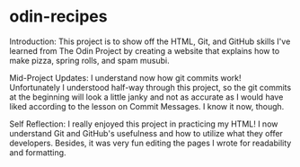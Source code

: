 # odin-recipes

Introduction:
This project is to show off the HTML, Git, and GitHub skills I've learned from The Odin Project by creating a website that explains how to make pizza, spring rolls, and spam musubi. 

Mid-Project Updates: 
I understand now how git commits work! Unfortunately I understood half-way through this project, so the git commits at the beginning will look a little janky and not as accurate as I would have liked according to the lesson on Commit Messages. I know it now, though.



Self Reflection:
I really enjoyed this project in practicing my HTML! I now understand Git and GitHub's usefulness and how to utilize what they offer developers. Besides, it was very fun editing the pages I wrote for readability and formatting. 
